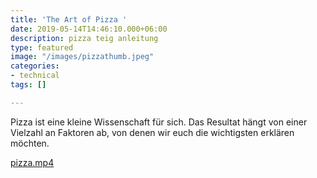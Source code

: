 ```yaml
---
title: 'The Art of Pizza '
date: 2019-05-14T14:46:10.000+06:00
description: pizza teig anleitung
type: featured
image: "/images/pizzathumb.jpeg"
categories:
- technical
tags: []

---
```

Pizza ist eine kleine Wissenschaft für sich. Das Resultat hängt von einer Vielzahl an Faktoren ab, von denen wir euch die wichtigsten erklären möchten.

[pizza.mp4](/images/pizza.mp4 "pizza.mp4")